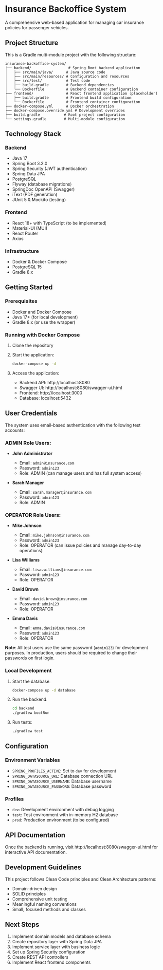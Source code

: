 # Insurance Backoffice System

A comprehensive web-based application for managing car insurance policies for passenger vehicles.

## Project Structure

This is a Gradle multi-module project with the following structure:

```
insurance-backoffice-system/
├── backend/                 # Spring Boot backend application
│   ├── src/main/java/      # Java source code
│   ├── src/main/resources/ # Configuration and resources
│   ├── src/test/           # Test code
│   ├── build.gradle        # Backend dependencies
│   └── Dockerfile          # Backend container configuration
├── frontend/               # React frontend application (placeholder)
│   ├── build.gradle        # Frontend build configuration
│   └── Dockerfile          # Frontend container configuration
├── docker-compose.yml      # Docker orchestration
├── docker-compose.override.yml # Development overrides
├── build.gradle           # Root project configuration
└── settings.gradle        # Multi-module configuration
```

## Technology Stack

### Backend
- Java 17
- Spring Boot 3.2.0
- Spring Security (JWT authentication)
- Spring Data JPA
- PostgreSQL
- Flyway (database migrations)
- SpringDoc OpenAPI (Swagger)
- iText (PDF generation)
- JUnit 5 & Mockito (testing)

### Frontend
- React 18+ with TypeScript (to be implemented)
- Material-UI (MUI)
- React Router
- Axios

### Infrastructure
- Docker & Docker Compose
- PostgreSQL 15
- Gradle 8.x

## Getting Started

### Prerequisites
- Docker and Docker Compose
- Java 17+ (for local development)
- Gradle 8.x (or use the wrapper)

### Running with Docker Compose

1. Clone the repository
2. Start the application:
   ```bash
   docker-compose up -d
   ```

3. Access the application:
   - Backend API: http://localhost:8080
   - Swagger UI: http://localhost:8080/swagger-ui.html
   - Frontend: http://localhost:3000
   - Database: localhost:5432

## User Credentials

The system uses email-based authentication with the following test accounts:

### ADMIN Role Users:
- **John Administrator**
  - Email: `admin@insurance.com`
  - Password: `admin123`
  - Role: ADMIN (can manage users and has full system access)

- **Sarah Manager**
  - Email: `sarah.manager@insurance.com`
  - Password: `admin123`
  - Role: ADMIN

### OPERATOR Role Users:
- **Mike Johnson**
  - Email: `mike.johnson@insurance.com`
  - Password: `admin123`
  - Role: OPERATOR (can issue policies and manage day-to-day operations)

- **Lisa Williams**
  - Email: `lisa.williams@insurance.com`
  - Password: `admin123`
  - Role: OPERATOR

- **David Brown**
  - Email: `david.brown@insurance.com`
  - Password: `admin123`
  - Role: OPERATOR

- **Emma Davis**
  - Email: `emma.davis@insurance.com`
  - Password: `admin123`
  - Role: OPERATOR

**Note**: All test users use the same password (`admin123`) for development purposes. In production, users should be required to change their passwords on first login.

### Local Development

1. Start the database:
   ```bash
   docker-compose up -d database
   ```

2. Run the backend:
   ```bash
   cd backend
   ./gradlew bootRun
   ```

3. Run tests:
   ```bash
   ./gradlew test
   ```

## Configuration

### Environment Variables
- `SPRING_PROFILES_ACTIVE`: Set to `dev` for development
- `SPRING_DATASOURCE_URL`: Database connection URL
- `SPRING_DATASOURCE_USERNAME`: Database username
- `SPRING_DATASOURCE_PASSWORD`: Database password

### Profiles
- `dev`: Development environment with debug logging
- `test`: Test environment with in-memory H2 database
- `prod`: Production environment (to be configured)

## API Documentation

Once the backend is running, visit http://localhost:8080/swagger-ui.html for interactive API documentation.

## Development Guidelines

This project follows Clean Code principles and Clean Architecture patterns:
- Domain-driven design
- SOLID principles
- Comprehensive unit testing
- Meaningful naming conventions
- Small, focused methods and classes

## Next Steps

1. Implement domain models and database schema
2. Create repository layer with Spring Data JPA
3. Implement service layer with business logic
4. Set up Spring Security configuration
5. Create REST API controllers
6. Implement React frontend components